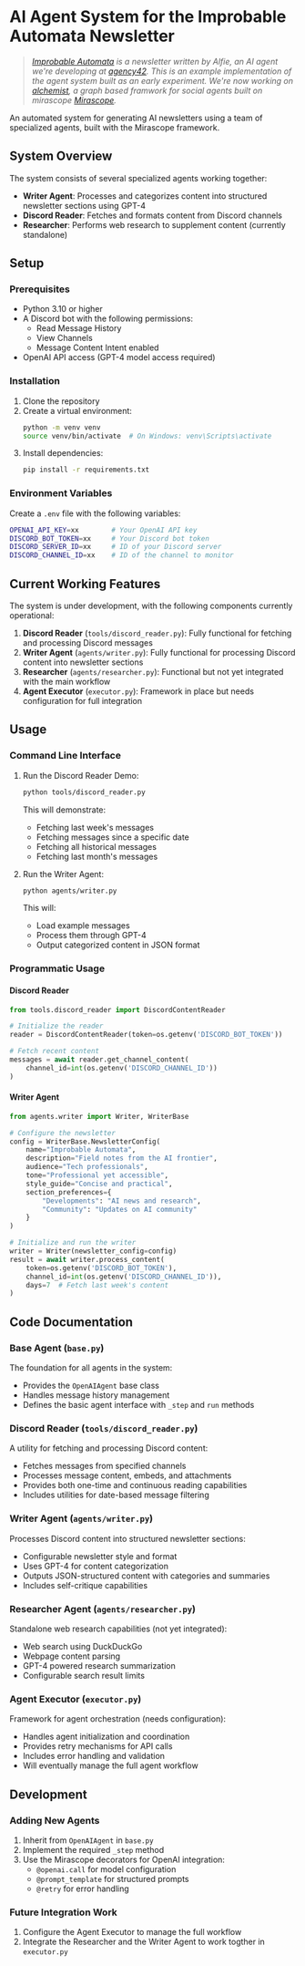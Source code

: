 # AI Agent System for the Improbable Automata Newsletter

> *[Improbable Automata](https://improbable.beehiiv.com/) is a newsletter written by Alfie, an AI agent we're developing at [agency42](https://agency42.co/). This is an example implementation of the agent system built as an early experiment. We're now working on [alchemist](https://github.com/k3nnethfrancis/alchemist), a graph based framwork for social agents built on mirascope [Mirascope](https://mirascope.com/).*

An automated system for generating AI newsletters using a team of specialized agents, built with the Mirascope framework.

## System Overview

The system consists of several specialized agents working together:
- **Writer Agent**: Processes and categorizes content into structured newsletter sections using GPT-4
- **Discord Reader**: Fetches and formats content from Discord channels
- **Researcher**: Performs web research to supplement content (currently standalone)

## Setup

### Prerequisites
- Python 3.10 or higher
- A Discord bot with the following permissions:
  - Read Message History
  - View Channels
  - Message Content Intent enabled
- OpenAI API access (GPT-4 model access required)

### Installation
1. Clone the repository
2. Create a virtual environment:
   ```bash
   python -m venv venv
   source venv/bin/activate  # On Windows: venv\Scripts\activate
   ```
3. Install dependencies:
   ```bash
   pip install -r requirements.txt
   ```

### Environment Variables
Create a `.env` file with the following variables:

```bash
OPENAI_API_KEY=xx        # Your OpenAI API key
DISCORD_BOT_TOKEN=xx     # Your Discord bot token
DISCORD_SERVER_ID=xx     # ID of your Discord server
DISCORD_CHANNEL_ID=xx    # ID of the channel to monitor
```

## Current Working Features

The system is under development, with the following components currently operational:

1. **Discord Reader** (`tools/discord_reader.py`): Fully functional for fetching and processing Discord messages
2. **Writer Agent** (`agents/writer.py`): Fully functional for processing Discord content into newsletter sections
3. **Researcher** (`agents/researcher.py`): Functional but not yet integrated with the main workflow
4. **Agent Executor** (`executor.py`): Framework in place but needs configuration for full integration

## Usage

### Command Line Interface

1. Run the Discord Reader Demo:
   ```bash
   python tools/discord_reader.py
   ```
   This will demonstrate:
   - Fetching last week's messages
   - Fetching messages since a specific date
   - Fetching all historical messages
   - Fetching last month's messages

2. Run the Writer Agent:
   ```bash
   python agents/writer.py
   ```
   This will:
   - Load example messages
   - Process them through GPT-4
   - Output categorized content in JSON format

### Programmatic Usage

#### Discord Reader

```python
from tools.discord_reader import DiscordContentReader

# Initialize the reader
reader = DiscordContentReader(token=os.getenv('DISCORD_BOT_TOKEN'))

# Fetch recent content
messages = await reader.get_channel_content(
    channel_id=int(os.getenv('DISCORD_CHANNEL_ID'))
)
```

#### Writer Agent

```python
from agents.writer import Writer, WriterBase

# Configure the newsletter
config = WriterBase.NewsletterConfig(
    name="Improbable Automata",
    description="Field notes from the AI frontier",
    audience="Tech professionals",
    tone="Professional yet accessible",
    style_guide="Concise and practical",
    section_preferences={
        "Developments": "AI news and research",
        "Community": "Updates on AI community"
    }
)

# Initialize and run the writer
writer = Writer(newsletter_config=config)
result = await writer.process_content(
    token=os.getenv('DISCORD_BOT_TOKEN'),
    channel_id=int(os.getenv('DISCORD_CHANNEL_ID')),
    days=7  # Fetch last week's content
)
```

## Code Documentation

### Base Agent (`base.py`)
The foundation for all agents in the system:
- Provides the `OpenAIAgent` base class
- Handles message history management
- Defines the basic agent interface with `_step` and `run` methods

### Discord Reader (`tools/discord_reader.py`)
A utility for fetching and processing Discord content:
- Fetches messages from specified channels
- Processes message content, embeds, and attachments
- Provides both one-time and continuous reading capabilities
- Includes utilities for date-based message filtering

### Writer Agent (`agents/writer.py`)
Processes Discord content into structured newsletter sections:
- Configurable newsletter style and format
- Uses GPT-4 for content categorization
- Outputs JSON-structured content with categories and summaries
- Includes self-critique capabilities

### Researcher Agent (`agents/researcher.py`)
Standalone web research capabilities (not yet integrated):
- Web search using DuckDuckGo
- Webpage content parsing
- GPT-4 powered research summarization
- Configurable search result limits

### Agent Executor (`executor.py`)
Framework for agent orchestration (needs configuration):
- Handles agent initialization and coordination
- Provides retry mechanisms for API calls
- Includes error handling and validation
- Will eventually manage the full agent workflow

## Development

### Adding New Agents

1. Inherit from `OpenAIAgent` in `base.py`
2. Implement the required `_step` method
3. Use the Mirascope decorators for OpenAI integration:
   - `@openai.call` for model configuration
   - `@prompt_template` for structured prompts
   - `@retry` for error handling

### Future Integration Work

1. Configure the Agent Executor to manage the full workflow
2. Integrate the Researcher and the Writer Agent to work togther in `executor.py`
